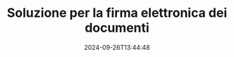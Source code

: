 ---
############################# Static ############################
layout: "family"
date:  2024-09-26T13:44:48
draft: false

product: "Signature"
product_tag: "signature"

lang: it

############################# Head ############################
head_title: "App di firma digitale C# .NET, Java, Node.js"
head_description: "Integra le firme elettroniche nelle applicazioni .NET, Java o Node.js con GroupDocs.Signature. Firma i formati di documenti aziendali più diffusi."

############################# Header ############################
title: "Soluzione per la firma elettronica dei documenti"
description:  |
  Firma documenti e immagini digitali su qualsiasi piattaforma utilizzando le nostre API flessibili e soluzioni basate su app per programmatori e utenti finali.

  Cerca e modifica le firme aggiunte in precedenza utilizzando metodi avanzati.

  Proteggi i documenti dalle modifiche con certificati digitali e controlla i metadati nascosti.

############################# Supported Platforms ###############################
supported_platforms:
  enable: true
  head_title: "Scegli la tua piattaforma"
  title: "Indipendenza dalla piattaforma"
  description: "La libreria GroupDocs.Signature supporta i seguenti sistemi operativi e framework:"
  details_link_title: "Saperne di più"

  items:
    # items loop
    - title: ".NET"
      description: GroupDocs.Signature .NET 
      color: "blue"
      tag: "net"
      link: "/signature/net/"
      features_link: "https://docs.groupdocs.com/signature/net/system-requirements/"
      features:
          # features loop
          - rows: "3"
            content: |
                    .NET Framework 4.6.2 or higher <br> .NET Core 3.0 or higher <br> .NET 6.0 or higher
      
          # features loop
          - rows: "4"
            content: |
                    Windows <br> Linux <br> Mac OS <br> Microsoft Azure
      
          # features loop
          - rows: "3"
            content: |
                    Microsoft Visual Studio <br> JetBrains Rider <br> Microsoft Visual Code
      
          # features loop
          - rows: "1"
            content: |
                    60+ file formats
      

    # items loop
    - title: "Java"
      description: GroupDocs.Signature Java
      color: "red"
      tag: "java"
      link: "/signature/java/"
      features_link: "https://docs.groupdocs.com/signature/java/system-requirements/"
      features:
          # features loop
          - rows: "3"
            content: |
                    Java 8 or higher
      
          # features loop
          - rows: "4"
            content: |
                    Windows <br> Linux <br> Mac OS
      
          # features loop
          - rows: "3"
            content: |
                    IntelliJ IDEA <br> Eclipse <br> NetBeans
      
          # features loop
          - rows: "1"
            content: |
                    60+ file formats

    # items loop
    - title: "Node.js"
      description: GroupDocs.Signature Node.js
      color: "green"
      tag: "nodejs-java"
      link: "/signature/nodejs-java/"
      features_link: "https://docs.groupdocs.com/signature/nodejs-java/system-requirements/"
      features:
          # features loop
          - rows: "3"
            content: |
                    Node.js 16+ and J2SE 8.0 (1.8)+
      
          # features loop
          - rows: "4"
            content: |
                    Windows <br> Linux <br> Mac OS
      
          # features loop
          - rows: "3"
            content: |
                    Atom <br> Visual Studio Code <br> Qualsiasi altro editor di testo
      
          # features loop
          - rows: "1"
            content: |
                    60+ file formats

    # items loop
    - title: "Python"
      description: GroupDocs.Signature Python
      color: "yellow"
      tag: "python-net"
      link: "/signature/python-net/"
      features_link: "https://docs.groupdocs.com/signature/python-net/system-requirements/"
      features:
          # features loop
          - rows: "3"
            content: |
                    Python 3.9+ and .Net 6+
      
          # features loop
          - rows: "4"
            content: |
                    Windows <br> Linux <br> Mac OS
      
          # features loop
          - rows: "3"
            content: |
                    IDLE <br> PyCharm <br> Visual Studio Code
      
          # features loop
          - rows: "1"
            content: |
                    60+ file formats

############################# Features ###############################
features:
  enable: true
  title: "Funzionalità principali di GroupDocs.Signature"
  description: "La nostra soluzione è progettata per aggiungere vari tipi di firme ai formati di file e documenti più diffusi. Arricchisci facilmente i tuoi processi aziendali."

  items:
    # items loop
    - icon: "additional"
      title: "Arricchisci i tuoi dati con le firme"
      content: "Aggiungi testo, immagini, filigrane, ecc. ai tuoi documenti aziendali."

    # items loop
    - icon: "protect"
      title: "Proteggi il contenuto dei documenti"
      content: "Vieta modifiche al documento sigillandolo con un certificato digitale."

    # items loop
    - icon: "search"
      title: "Aggiungi dati nascosti e codici a barre"
      content: "Utilizza i metadati per archiviare informazioni invisibili o inserire codici a barre personalizzati nelle pagine."

    # items loop
    - icon: "manipulate"
      title: "Manipolare le firme"
      content: "Cerca, aggiorna o elimina tutte le firme aggiunte in precedenza."

############################# Code samples ############################
code_samples:
  enable: true
  title: "Proteggi i tuoi file utilizzando le firme"
  description: "Esempi di codice GroupDocs.Signature"
  items:
    # code sample loop
    - title: "Genera e aggiungi il codice QR"
      content: |
       GroupDocs.Signature ci consente di generare e aggiungere codici QR a documenti con formati supportati. Fornire il percorso di un documento che deve essere firmato e impostare il testo desiderato e le opzioni visive del codice QR. Puoi inserire l'immagine del codice QR generata in qualsiasi area di qualsiasi pagina del documento.
      samples:
        - language: "C#"
          color: "blue"
          content: |
            ```csharp {style=abap}   
            // Specificare il documento da firmare
            using (Signature signature = new Signature("source.docx"))
            {
                // Crea opzioni di segnaletica con codice QR
                QrCodeSignOptions options = new QrCodeSignOptions("JohnSmith")
                {
                    // Imposta le opzioni del codice QR
                    EncodeType = QrCodeTypes.QR,
                    Left = 50,
                    Top = 150,
                };

                // Firma e salva il file elaborato
                SignResult result = signature.Sign("result.docx", options);
            }
            ```
        - language: "Java"
          color: "red"
          content: |
            ```java {style=abap}   
            // Specificare il documento da firmare
            Signature signature = new Signature("source.docx");

            // Crea opzioni di segnaletica con codice QR
            QrCodeSignOptions options = new QrCodeSignOptions("JohnSmith");

            // Imposta le opzioni del codice QR
            options.setEncodeType(QrCodeTypes.QR);
            options.setLeft(50);
            options.setTop(100);

            // Firma e salva il file elaborato
            signature.sign("result.docx", options);
            ```
        - language: "TypeScript"
          color: "green"
          content: |
            ```javascript {style=abap}  
            const signatureLib = require('@groupdocs/groupdocs.signature')

            // Specificare il documento da firmare
            const signature = new signatureLib.Signature('source.docx');

            // Crea opzioni di segnaletica con codice QR
            const options = new signatureLib.QrCodeSignOptions('JohnSmith');

            // Imposta le opzioni del codice QR
            options.setEncodeType(signatureLib.QrCodeTypes.QR);
            options.setLeft(50);
            options.setTop(100);

            // Firma e salva il file elaborato
            signature.sign('result.docx', options);
            ```
        - language: "Python"
          color: "yellow"
          content: |
            ```python {style=abap}  
            import groupdocs.signature as sg

            def run():

                # Specificare il documento da firmare
                with sg.Signature('source.docx') as signature:

                    # Crea opzioni di segnaletica con codice QR
                    options = sg.QrCodeSignOptions('JohnSmith')

                    # Imposta le opzioni del codice QR
                    options.setEncodeType(sg.QrCodeTypes.QR)
                    options.setLeft(50)
                    options.setTop(100)

                    # Firma e salva il file elaborato
                    signature.sign('result.docx', options)
            ```

############################# Supported Formats ###############################
formats:
  enable: true
  title: "Sono supportati oltre 60 formati di file"
  description: "GroupDocs.Signature supporta quasi tutti i formati di file più diffusi"

############################# Metrics ###############################
metrics:
  enable: true
  title: "I dati statistici della nostra biblioteca"
  description: "Ispeziona le metriche chiave del prodotto, rivelando approfondimenti sui nostri risultati, impatto e crescita"

  items:
    # items loop
    - number: "50+"
      title: "Formati supportati"
      content: "Firma di oltre 60 dei formati di file aziendali più diffusi."

    # items loop
    - number: "500k"
      title: "Download di NuGet"
      content: "GroupDocs.Signature per .NET è una libreria popolare con oltre 550.000 download su NuGet."

    # items loop
    - number: "15k"
      title: "Download di Maven"
      content: "Gli sviluppatori Java hanno scaricato GroupDocs.Signature su Maven più di 15.000 volte."

    # items loop
    - number: "140+"
      title: "Clienti felici"
      content: "Singoli sviluppatori e aziende leader in tutto il mondo utilizzano i nostri prodotti per creare soluzioni innovative."


############################# Customers ###############################
customers:
  enable: true
  title: "I nostri clienti felici"
  description: "Le librerie GroupDocs sono utilizzate da marchi distinti e rinomati a livello globale in tutto il mondo"

  items:
    # items loop
    - title: "BenQ Corporation"
      logo: "benq"
      
    # items loop
    - title: "Nasdaq Stock Market"
      logo: "nasdaq"
      
    # items loop
    - title: "AT&T Inc."
      logo: "att"
      
    # items loop
    - title: "Customer logo AstraZeneca"
      logo: "astrazeneca"
      
    # items loop
    - title: "Central Bank of Argentina"
      logo: "argentinacentralbank"
      
    # items loop
    - title: "Roche Holding AG"
      logo: "roche"
      
    # items loop
    - title: "Capita"
      logo: "capita"
      
    # items loop
    - title: "Axa S.A."
      logo: "axa"
      
    # items loop
    - title: "Instructure Inc."
      logo: "instructure"
      
    # items loop
    - title: "Wipro"
      logo: "wipro"


############################# Actions ###############################
actions:
  enable: true
  title: "Pronti per iniziare?"
  description: "Prova gratuitamente le funzionalità di GroupDocs.Signature sulla tua piattaforma"

  items:
    # items loop
    - title: ".NET"
      color: "blue"
      link: "/signature/net/"

    # items loop
    - title: "Java"
      color: "red"
      link: "/signature/java/"

    # items loop
    - title: "Node.js"
      color: "green"
      link: "/signature/nodejs-java/"      

############################# FAQ ###############################
faq:
  enable: true
  title: "Domande frequenti"
  description: "Esplora le nostre domande frequenti"

  items:
    # items loop
    - question: "GroupDocs.Signature necessita di una libreria esterna per la firma dei documenti?"
      answer: "No, GroupDocs.Signature funziona in modo indipendente. Non ci sono dipendenze di terze parti come Adobe Acrobat, Microsoft Office, ecc."

    # items loop
    - question: "È possibile testare le funzionalità di GroupDocs.Signature prima dell'acquisto?"
      answer: "Assolutamente! GroupDocs.Signature offre una prova gratuita. Installalo ed esplora le sue funzionalità. Tieni presente che le versioni di prova aggiungono badge di prova ai tuoi documenti ed elaborano solo le prime 3 pagine. Per un'esperienza completa, ottieni una licenza temporanea gratuita di 30 giorni per accedere a tutte le funzionalità. Vedi i dettagli in [licenza temporanea](https://purchase.groupdocs.com/temporary-license/)."

    # items loop
    - question: "Quali tipi di licenza sono forniti?"
      answer: "Cerchi una licenza GroupDocs.Signature? Offriamo varie opzioni su misura per le vostre esigenze. Scegli in base alle dimensioni del team, alle posizioni di distribuzione (singolo ufficio o luoghi di lavoro remoti) e se la distribuzione al cliente finale richiede la condivisione dell'SDK/API con i clienti. In alternativa, opta per una licenza d'uso mensile con piani a consumo: paga solo per ciò che utilizzi. Scopri la soluzione più adatta a te alla pagina [prezzi](https://purchase.groupdocs.com/pricing/signature/net/)."

############################# Cloud Links ###############################
cloud_links:
  enable: true
  title: "API a basso codice GroupDocs.Signature"
  description: "Firma i file utilizzando la tua applicazione tramite la nostra API REST basata su cloud."
  
  items:
    # items loop
    - title: "GroupDocs.Signature Cloud for cURL"
      content: "Utilizza l'API RESTful cURL per inserire firme su PDF, Word, Excel, PowerPoint, JPEG e molti altri formati di file."
      icon: "groupdocs_signature-for-curl"
      link: "https://products.groupdocs.cloud/signature/curl"

    # items loop
    - title: "GroupDocs.Signature Cloud for .NET"
      content: "Arricchisci le tue applicazioni .NET firmando documenti tramite Cloud SDK. Proteggi i documenti aziendali a modo tuo."
      icon: "groupdocs_signature-for-net"
      link: "https://products.groupdocs.cloud/signature/net"

    # items loop
    - title: "GroupDocs.Signature Cloud for Java"
      content: "L'SDK GroupDocs.Signature garantisce l'accesso a varie possibilità per le tue applicazioni Java di firmare qualsiasi file."
      icon: "groupdocs_signature-for-java"
      link: "https://products.groupdocs.cloud/signature/java"

############################# App links ###############################
app_links:
  enable: true
  title: "GroupDocs.Signature App web"
  description: "GroupDocs.Signature presenta un'applicazione web gratuita in cui puoi firmare documenti. È possibile firmare GRATUITAMENTE più di 60 formati di file popolari tramite il tuo browser preferito."

  items:
    # items loop
    - title: "GroupDocs.Signature Total"
      content: "Strumento online per apporre firme sui documenti da qualsiasi dispositivo."
      icon: "groupdocs_watermark-app"
      link: "https://products.groupdocs.app/signature/total"

    # items loop
    - title: "GroupDocs.Signature DOCX"
      content: "Firma MS Word DOCX online."
      icon: "groupdocs_words-app"
      link: "https://products.groupdocs.app/signature/docx"

    # items loop
    - title: "GroupDocs.Signature PDF"
      content: "Proteggi i documenti PDF online."
      icon: "groupdocs_pdf-app"
      link: "https://products.groupdocs.app/signature/pdf"


      


---